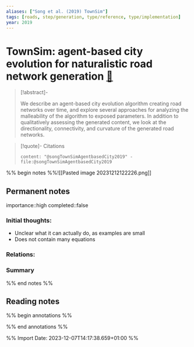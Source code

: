 ```yaml
---
aliases: ["Song et al. (2019) TownSim"]
tags: [roads, step/generation, type/reference, type/implementation]
year: 2019
---
```

# TownSim: agent-based city evolution for naturalistic road network generation [📖](zotero://select/library/items/D8FHV56L)

> [!abstract]-
> 
> We describe an agent-based city evolution algorithm creating road networks over time, and explore several approaches for analyzing the malleability of the algorithm to exposed parameters. In addition to qualitatively assessing the generated content, we look at the directionality, connectivity, and curvature of the generated road networks.
> 

> [!quote]- Citations
> 
> ```query
> content: "@songTownSimAgentbasedCity2019" -file:@songTownSimAgentbasedCity2019
> ```

%% begin notes %%![[Pasted image 20231212122226.png]]
## Permanent notes
importance::high
completed::false
### Initial thoughts:
- Unclear what it can actually do, as examples are small
- Does not contain many equations

### Relations:


### Summary


%% end notes %%
## Reading notes
%% begin annotations %%

%% end annotations %%



%% Import Date: 2023-12-07T14:17:38.659+01:00 %%
